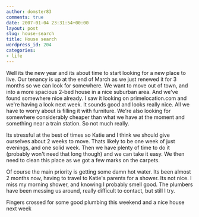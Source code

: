 ```yaml
---
author: domster83
comments: true
date: 2007-01-04 23:31:54+00:00
layout: post
slug: house-search
title: House search
wordpress_id: 204
categories:
- life
---
```


Well its the new year and its about time to start looking for a new place to live. Our tenancy is up at the end of March as we just renewed it for 3 months so we can look for somewhere.
We want to move out of town, and into a more spacious 2-bed house in a nice suburban area. And we've found somewhere nice already. I saw it looking on primelocation.com and we're having a look next week. It sounds good and looks really nice. All we have to worry about is filling it with furniture. We're also looking for somewhere considerably cheaper than what we have at the moment and something near a train station. So not much really.




Its stressful at the best of times so Katie and I think we should give ourselves about 2 weeks to move. Thats likely to be one week of just evenings, and one solid week. Then we have plenty of time to do it (probably won't need that long though) and we can take it easy. We then need to clean this place as we got a few marks on the carpets.




Of course the main priority is getting some damn hot water. Its been almost 2 months now, having to travel to Katie's parents for a shower. Its not nice. I miss my morning shower, and knowing I probably smell good. The plumbers have been messing us around, really difficult to contact, but still I try.




Fingers crossed for some good plumbing this weekend and a nice house next week

